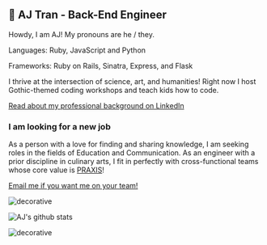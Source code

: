 ## 🔮 AJ Tran - Back-End Engineer 

Howdy, I am AJ! My pronouns are he / they. 

Languages: Ruby, JavaScript and Python

Frameworks: Ruby on Rails, Sinatra, Express, and Flask

I thrive at the intersection of science, art, and humanities! Right now I host Gothic-themed coding workshops and teach kids how to code. 

[Read about my professional background on LinkedIn](https://www.linkedin.com/in/ajtran-dev/)  

### I am looking for a new job

As a person with a love for finding and sharing knowledge, I am seeking roles in the fields of Education and Communication. As an engineer with a prior discipline in culinary arts, I fit in perfectly with cross-functional teams whose core value is [PRAXIS](https://www.wordnik.com/words/praxis)!

[Email me if you want me on your team!](mailto:ajtrandev@gmail.com)

![decorative](https://user-images.githubusercontent.com/31839316/96356889-ec9e8680-10b1-11eb-99b5-7a196827eecb.png)

![AJ's github stats](https://github-readme-stats.vercel.app/api?username=ajtran303&show_icons=true&theme=synthwave)

![decorative](https://user-images.githubusercontent.com/31839316/96356871-bc56e800-10b1-11eb-92b2-f8d19160831b.png)
